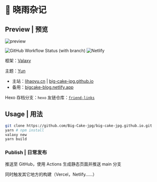 # 🍰 晓雨杂记

## Preview | 预览

![preview](https://github.com/Big-Cake-jpg/big-cake-jpg.github.io/assets/76810494/eb75f340-5628-4bd5-bb11-7666146fc098)

![GitHub Workflow Status (with branch)](https://img.shields.io/github/actions/workflow/status/Big-Cake-jpg/big-cake-jpg.github.io/gh-pages.yml?branch=source&label=Pages&logo=GitHub&style=flat-square) ![Netlify](https://img.shields.io/netlify/1688f720-9e59-44df-a481-8cb2d4141f94?label=Netlify%20Build&logo=netlify&style=flat-square)

框架：[Valaxy](https://valaxy.site)

主题：[Yun](https://github.com/YunYouJun/valaxy/tree/main/packages/valaxy-theme-yun)

- 主站：[lihaoyu.cn](https://lihaoyu.cn) | [big-cake-jpg.github.io](https://big-cake-jpg.github.io)
- 备用：[bigcake-blog.netlify.app](https://bigcake-blog.netlify.app)

Hexo 存档分支：`hexo`
友链仓库：[`friend-links`](https://github.com/Big-Cake-jpg/friend-links.git)

## Usage | 用法

```bash
git clone https://github.com/Big-Cake-jpg/big-cake-jpg.github.io.git
yarn # npm install
valaxy new 
yarn build
```

### Publish | 日常发布

推送至 GitHub，使用 Actions 生成静态页面并推送 main 分支

同时触发其它地方的构建（Vercel，Netlify……）
